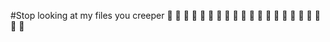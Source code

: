 #Stop looking at my files you creeper
:fu:
:fu:
:fu:
:fu:
:fu:
:fu:
:fu:
:fu:
:fu:
:fu:
:fu:
:fu:
:fu:
:fu:
:fu:
:fu:
:fu:
:fu:
:fu:
:fu:
:fu:
